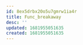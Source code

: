 ```yaml
---
id: 8ex5drbx20o5u7gmrw1ia4r
title: Func_breakaway
desc: ''
updated: 1681955051635
created: 1681955051635
---
```

